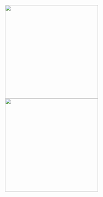 <div dir="auto" align = "center">

<img height="300em" src="https://camo.githubusercontent.com/49488ebba87fc9863be3060a12b9f5fa3fa18582aedf428df4b847f24e66cf5c/68747470733a2f2f6769746875622d726561646d652d73746174732e76657263656c2e6170702f6170692f746f702d6c616e67732f3f757365726e616d653d6761627269656c626d6d616961266c61796f75743d636f6d70616374266c616e67735f636f756e743d313638267468656d653d6461726b" data-canonical-src="https://github-readme-stats.vercel.app/api/top-langs/?username=PedroTDrehmer&amp;layout=compact&amp;langs_count=168&amp;theme=dark" style="max-width: 100%;">

<img height="300em" src="https://camo.githubusercontent.com/49488ebba87fc9863be3060a12b9f5fa3fa18582aedf428df4b847f24e66cf5c/68747470733a2f2f6769746875622d726561646d652d73746174732e76657263656c2e6170702f6170692f746f702d6c616e67732f3f757365726e616d653d6761627269656c626d6d616961266c61796f75743d636f6d70616374266c616e67735f636f756e743d313638267468656d653d6461726b" data-canonical-src="https://github-readme-stats.vercel.app/api/top-langs/?username=PedroTDrehmer&amp;layout=compact&amp;langs_count=168&amp;theme=dark" style="max-width: 100%;">

</div>
